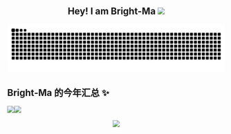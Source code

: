 <p align="center">
<h2 height="200px" align="center">Hey! I am  Bright-Ma <img src="https://cdn.jsdelivr.net/gh/MaleWeb/picture/images/techblog/hi.gif" width="25"></h2>

<img src="https://raw.githubusercontent.com/Bright-Ma/Bright-Ma/output/github-contribution-grid-snake.svg"/>


## Bright-Ma 的今年汇总 ✨
<img align="" height="137px" src="https://github-readme-stats.vercel.app/api?username=Bright-Ma&hide_title=true&hide_border=true&show_icons=true&include_all_commits=true&line_height=21&bg_color=0,EC6C6C,FFD479,FFFC79,73FA79&theme=graywhite" /><img align="" height="137px" src="https://github-readme-stats.vercel.app/api/top-langs/?username=Bright-Ma&hide_title=true&hide_border=true&layout=compact&bg_color=0,73FA79,73FDFF,D783FF&theme=graywhite&locale=cn" />
<p align="center">
     <img src="https://capsule-render.vercel.app/api?type=waving&color=gradient&height=100&section=footer"/>
</p>
